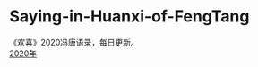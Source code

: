 # Saying-in-Huanxi-of-FengTang
《欢喜》2020冯唐语录，每日更新。</br>
[2020年](https://github.com/supenghua/Saying-in-Huanxi-of-FengTang/blob/main/2020.md)  

